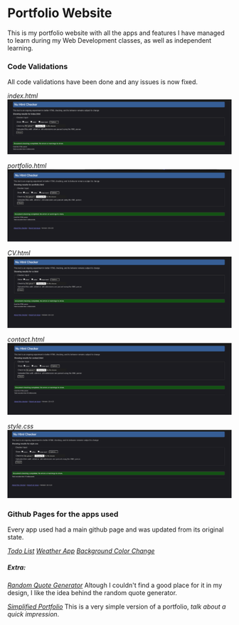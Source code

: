 # Portfolio Website

This is my portfolio website with all the apps and features I have managed to learn during my Web Development classes, as well as independent learning.


### Code Validations

All code validations have been done and any issues is now fixed.

*index.html*
![Index HTML Validation](/Validations/index_validation.png)

*portfolio.html*
![Portfolio HTML Validation](/Validations/portfolio_validation.png)

*CV.html*
![CV HTML Validation](/Validations/cv_validation.png)

*contact.html*
![Contact HTML Validation](/Validations/contact_validation.png)

*style.css*
![Style CSS Validation](/Validations/css_validation.png)


### Github Pages for the apps used

Every app used had a main github page and was updated from its original state.

[*Todo List*](https://github.com/IonutBalasa/todo_list)
[*Weather App*](https://github.com/IonutBalasa/weather_app)
[*Background Color Change*](https://github.com/IonutBalasa/background_color_change)

##### Extra:
[*Random Quote Generator*](https://github.com/IonutBalasa/random_quote_generator)
Altough I couldn't find a good place for it in my design, I like the idea behind the random quote generator.

[*Simplified Portfolio*](https://github.com/IonutBalasa/simple_portfolio)
This is a very simple version of a portfolio, *talk about a quick impression*.